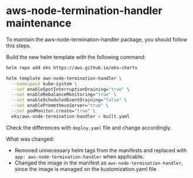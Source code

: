 # aws-node-termination-handler maintenance

To maintain the aws-node-termination-handler package, you should follow this steps.

Build the new helm template with the following command:

```bash
helm repo add eks https://aws.github.io/eks-charts

helm template aws-node-termination-handler \
  --namespace kube-system \
  --set enableSpotInterruptionDraining="true" \
  --set enableRebalanceMonitoring="true" \
  --set enableScheduledEventDraining="false" \
  --set enablePrometheusServer="true" \
  --set podMonitor.create="true" \
  eks/aws-node-termination-handler > built.yaml
```

Check the differences with `deploy.yaml` file and change accordingly.

What was changed:

- Removed unnecessary helm tags from the manifests and replaced with `app: aws-node-termination-handler` when applicable.
- Changed the image in the manifest as `aws-node-termination-handler`, since the image is managed on the kustomization.yaml file

